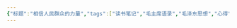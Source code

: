 ```yaml
---
{"标题":"相信人民群众的力量","tags":["读书笔记","毛主席语录","毛泽东思想","心得"],"创建时间":"2023-09-30 22:00","修改时间":"2023-09-30 22:00","dg-publish":true,"permalink":"///","dgPassFrontmatter":true}
---
```



